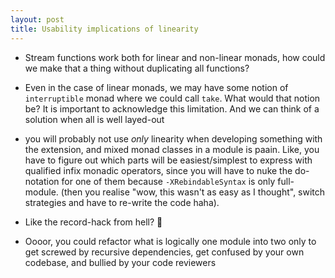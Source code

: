 ```yaml
---
layout: post
title: Usability implications of linearity
---
```


- Stream functions work both for linear and non-linear monads, how could we make
  that a thing without duplicating all functions?

- Even in the case of linear monads, we may have some notion of `interruptible`
  monad where we could call `take`. What would that notion be?  It is important
  to acknowledge this limitation. And we can think of a solution when all is
  well layed-out

- you will probably not use _only_ linearity when developing something with the
  extension, and mixed monad classes in a module is paain. Like, you have to
  figure out which parts will be easiest/simplest to express with qualified
  infix monadic operators, since you will have to nuke the do-notation for one
  of them because `-XRebindableSyntax` is only full-module.  (then you realise
  "wow, this wasn't as easy as I thought", switch strategies and have to
  re-write the code haha).

- Like the record-hack from hell? :balloon:

- Oooor, you could refactor what is logically one module into two only to get
  screwed by recursive dependencies, get confused by your own codebase, and
  bullied by your code reviewers
